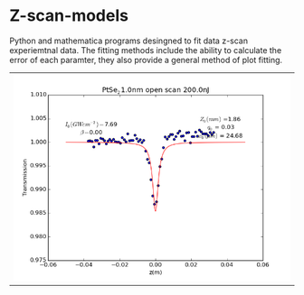 # Z-scan-models
Python and mathematica programs desingned to fit data z-scan experiemtnal data. The fitting methods include the ability to calculate the error of each paramter, they also provide a general method of plot fitting. 

<table >
  <tr>
    <td align="center"><img src="samplefit.png"/></td>
  </tr>
</table>
